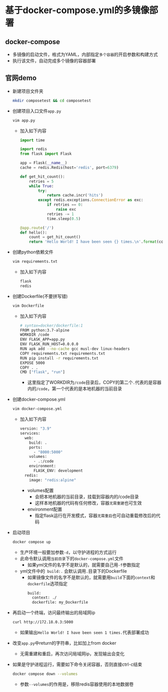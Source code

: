 # 基于docker-compose.yml的多镜像部署

## docker-compose

- 多镜像的启动文件，格式为YAML，内部指定`多个容器`的开启参数和构建方式
- 执行该文件，自动完成多个镜像的容器部署

## 官网demo

- 新建项目文件夹

    ```bash
    mkdir composetest && cd composetest
    ```
    
- 创建项目入口文件`app.py`
    ```bash
    vim app.py
    ```
    - 加入如下内容
        ```python
        import time

        import redis
        from flask import Flask

        app = Flask(__name__)
        cache = redis.Redis(host='redis', port=6379)

        def get_hit_count():
            retries = 5
            while True:
                try:
                    return cache.incr('hits')
                except redis.exceptions.ConnectionError as exc:
                    if retries == 0:
                        raise exc
                    retries -= 1
                    time.sleep(0.5)

        @app.route('/')
        def hello():
            count = get_hit_count()
            return 'Hello World! I have been seen {} times.\n'.format(count)
        ```

- 创建python依赖文件
    ```bash
    vim requirements.txt
    ```
    - 加入如下内容
        ```bash
        flask
        redis
        ```
        
- 创建Dockerfile(不要拼写错)
    ```bash
    vim Dockerfile
    ```
    - 加入如下内容
        ```bash
        # syntax=docker/dockerfile:1
        FROM python:3.7-alpine
        WORKDIR /code
        ENV FLASK_APP=app.py
        ENV FLASK_RUN_HOST=0.0.0.0
        RUN apk add --no-cache gcc musl-dev linux-headers
        COPY requirements.txt requirements.txt
        RUN pip install -r requirements.txt
        EXPOSE 5000
        COPY . .
        CMD ["flask", "run"]
        ```
        - 这里指定了WORKDIR为`/code`目录后，COPY的第二个`.`代表的是容器内的`/code`，第一个代表的是本地机器的当前目录
        
- 创建docker-compose.yml
    ```bash
    vim docker-compose.yml
    ```
    - 加入如下内容
        ```bash
        version: "3.9"
        services:
          web:
            build: .
            ports:
              - "8000:5000"
            volumes:
              - .:/code
            environment:
              FLASK_ENV: development
          redis:
            image: "redis:alpine"
        ```
        - volumes配置
            - 会把本地机器的当前目录，挂载到容器内的/code目录
            - 这样本地机器的代码有任何修改，容器`无需重建`也可生效
        - environment配置
            - 指定flask运行在开发模式，容器`无需重启`也可自动重载修改后的代码
        
- 启动项目
    ```bash
    docker compose up
    ```
    - 生产环境一般要加参数`-d`，以守护进程的方式运行
    - 此命令默认调用`当前目录`下的`docker-compose.yml`文件
        - 如果yml文件的名字不是默认的，就需要自己用`-f`参数指定
    - yml文件中的` build:.` 会默认调用`.`目录下的Dockerfile
        - 如果镜像文件的名字不是默认的，就需要用`build`下面的`context`和`dockerfile`选项指定
            ```bash
            build:
              context: ./
              dockerfile: my_Dockerfile
            ```

- 再启动一个终端，访问最终输出的局域网ip
    ```bash
    curl http://172.18.0.3:5000
    ```
    - 如果输出`Hello World! I have been seen 1 times.`代表部署成功

- 改变`app.py`中return的字符串，比如加上from docker
    - 无需重建和重启，再次访问局域网ip，发现输出会变化

- 如果是守护进程运行，需要如下命令关闭容器，否则直接ctrl-c结束
    ```bash
    docker compose down --volumes
    ```
    - 参数`--volumes`的作用是，移除redis容器使用的本地数据卷